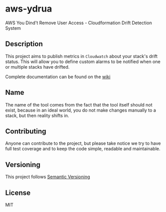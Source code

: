 # aws-ydrua
AWS You Dind't Remove User Access - Cloudformation Drift Detection System

## Description
This project aims to publish metrics in `Cloudwatch` about your stack's drift status. This will allow you to define custom alarms to be notified when one or multiple stacks have drifted.

Complete documentation can be found on the [wiki](https://github.com/FXinnovation/fx-stack-aws-ydrua/wiki)

## Name
The name of the tool comes from the fact that the tool itself should not exist, because in an ideal world, you do not make changes manually to a stack, but then reality shifts in.

## Contributing
Anyone can contribute to the project, but please take notice we try to have full test coverage and to keep the code simple, readable and maintainable.

## Versioning
This project follows [Semantic Versioning](https://semver.org/)

## License
MIT
